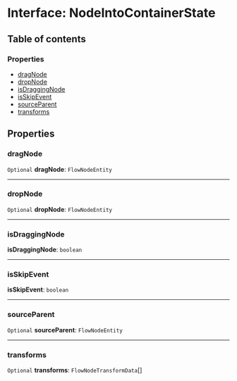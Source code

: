 # Interface: NodeIntoContainerState

## Table of contents

### Properties

* [dragNode](/auto-docs/free-container-plugin/interfaces/NodeIntoContainerState.md#dragnode)
* [dropNode](/auto-docs/free-container-plugin/interfaces/NodeIntoContainerState.md#dropnode)
* [isDraggingNode](/auto-docs/free-container-plugin/interfaces/NodeIntoContainerState.md#isdraggingnode)
* [isSkipEvent](/auto-docs/free-container-plugin/interfaces/NodeIntoContainerState.md#isskipevent)
* [sourceParent](/auto-docs/free-container-plugin/interfaces/NodeIntoContainerState.md#sourceparent)
* [transforms](/auto-docs/free-container-plugin/interfaces/NodeIntoContainerState.md#transforms)

## Properties

### dragNode

`Optional` **dragNode**: `FlowNodeEntity`

***

### dropNode

`Optional` **dropNode**: `FlowNodeEntity`

***

### isDraggingNode

**isDraggingNode**: `boolean`

***

### isSkipEvent

**isSkipEvent**: `boolean`

***

### sourceParent

`Optional` **sourceParent**: `FlowNodeEntity`

***

### transforms

`Optional` **transforms**: `FlowNodeTransformData`\[]
